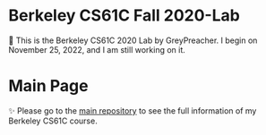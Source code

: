 # Berkeley CS61C Fall 2020-Lab
👑 This is the Berkeley CS61C 2020 Lab by GreyPreacher. I begin on November 25, 2022, and I am still working on it.

# Main Page
✨ Please go to the [main repository](https://github.com/GreyPreacher/Berkeley-CS61C) to see the full information of my Berkeley CS61C course.

